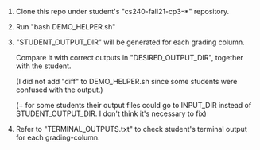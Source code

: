 1. Clone this repo under student's "cs240-fall21-cp3-*" repository.

2. Run "bash DEMO_HELPER.sh"

3. "STUDENT_OUTPUT_DIR" will be generated for each grading column. 
   
   Compare it with correct outputs in "DESIRED_OUTPUT_DIR", together with the student.
   
   (I did not add "diff" to DEMO_HELPER.sh since some students were confused with the output.)
   
   (+ for some students their output files could go to INPUT_DIR instead of STUDENT_OUTPUT_DIR.
      I don't think it's necessary to fix)

4. Refer to "TERMINAL_OUTPUTS.txt" to check student's terminal output for each grading-column.
